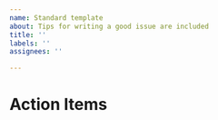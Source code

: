 ```yaml
---
name: Standard template
about: Tips for writing a good issue are included
title: ''
labels: ''
assignees: ''

---
```


<!--Issue purpose and context. No need to write an essay, but someone new to the project should not be completely lost. @ Mention relevant teammates. Choose labels, project, and milestone.-->

# Action Items
<!--More detailed background info.-->
<!--List tasks in chronological order. Link all relevant Google Docs or external resources in context. If you link an issue within a task or bullet point, Github will auto-populate the issue name and status, as well as state `Tracked in #___` at the top.-->
